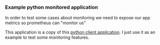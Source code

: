 ### Example python monitored application

In order to test some cases about monitoring we need to expose our app metrics so prometheus can "monitor us"

This application is a copy of this [python client application](https://github.com/prometheus/client_python). I just use it as an example to test some monitoring features.